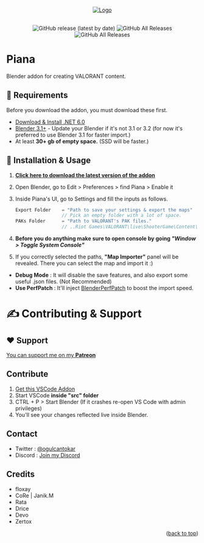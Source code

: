 <div id="top"></div>

<br />
<div align="center">
  <a href="https://github.com/luvyana/Piana">
    <img src=".github/assets/zertox-map.jpg" alt="Logo">
  </a>


  <p align="center">
    <br />
    <img alt="GitHub release (latest by date)" src="https://img.shields.io/github/v/release/luvyana/Piana?color=green&style=for-the-badge">
    <img alt="GitHub All Releases" src="https://img.shields.io/github/downloads/luvyana/Piana/total?color=green&style=for-the-badge">
    <img alt="GitHub All Releases" src="https://img.shields.io/discord/436687524199661599?color=7289da&style=for-the-badge">
  </p>
</div>

# **Piana**
Blender addon for creating VALORANT content.


## 📒 Requirements

Before you download the addon, you must download these first.

* [Download & Install .NET 6.0](https://dotnet.microsoft.com/en-us/download/dotnet/thank-you/runtime-6.0.5-windows-x64-installer)
* [Blender 3.1+](https://www.blender.org/download/) - Update your Blender if it's not 3.1 or 3.2 (for now it's preferred to use Blender 3.1 for faster import.)
* At least **30+ gb of empty space.** (SSD will be faster.)


## 🔧 Installation & Usage
1. **[Click here to download the latest version of the addon](https://github.com/luvyana/Piana/releases/latest)**
2. Open Blender, go to Edit > Preferences > find Piana > Enable it
3. Inside Piana's UI, go to Settings and fill the inputs as follows.
   ```js
   Export Folder    = "Path to save your settings & export the maps"
                    // Pick an empty folder with a lot of space.
   PAKs Folder      = "Path to VALORANT's PAK files."
                    // ..Riot Games\VALORANT\live\ShooterGame\Content\Paks\
   ```
   
4. **Before you do anything make sure to open console by going *"Window > Toggle System Console"***

5. If you correctly selected the paths, **"Map Importer"** panel will be revealed. There you can select the map and import it :)

- **Debug Mode** : It will disable the save features, and also export some useful .json files. (Not Recommended)
- **Use PerfPatch** : It'll inject [BlenderPerfPatch](https://wiki.modme.co/wiki/apps/Blender-Perf-Patch.html) to boost the import speed.


# ✍️ Contributing & Support

## **❤️ Support** 
[You can support me on my **Patreon**](https://www.patreon.com/luviana)

## Contribute

1. [Get this VSCode Addon](https://marketplace.visualstudio.com/items?itemName=JacquesLucke.blender-development)
2. Start VSCode **inside "src" folder**
2. CTRL + P > Start Blender (If it crashes re-open VS Code with admin privileges)
4. You'll see your changes reflected live inside Blender.


## Contact 
* Twitter : [@ogulcantokar](https://twitter.com/ogulcantokar)
* Discord : [Join my Discord](https://discord.gg/ianas)



## Credits

- floxay
- CoRe | Janik.M
- Rata
- Drice
- Devo
- Zertox

<p align="right">(<a href="#top">back to top</a>)</p>



